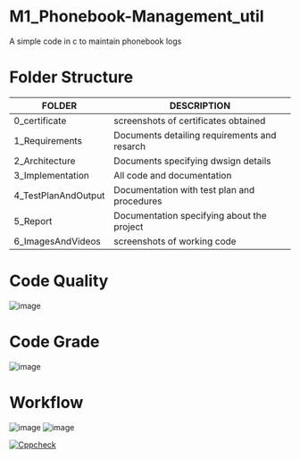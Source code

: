# M1_Phonebook-Management_util

A simple code in c to maintain phonebook logs

# **Folder Structure**

|**FOLDER**  | **DESCRIPTION**  | 
|------------------|---------------------|
 0_certificate | screenshots of certificates obtained
 1_Requirements  | Documents detailing requirements and resarch
 2_Architecture  | Documents specifying dwsign details
 3_Implementation | All code and documentation
 4_TestPlanAndOutput| Documentation with test plan and procedures
 5_Report  | Documentation specifying about the project
 6_ImagesAndVideos | screenshots of working code

# **Code Quality**
![image](https://user-images.githubusercontent.com/98834011/156553064-f678904d-36e5-41d6-8711-c425a13c4296.png)


# **Code Grade**

![image](https://user-images.githubusercontent.com/98834011/156553188-ddb8ee82-6480-4ca4-aaf1-655d64906213.png)

# **Workflow**

![image](https://user-images.githubusercontent.com/98834011/156559641-9ff2a01c-be17-4b5c-a199-ac810eafb8e5.png)
![image](https://user-images.githubusercontent.com/98834011/156566552-8c28ab2e-4d8d-41d3-a3c7-6895f34af0b2.png)

[![Cppcheck](https://github.com/Jayavarshini-G/M1_Phonebook-Management_util/actions/workflows/static_check.yml/badge.svg)](https://github.com/Jayavarshini-G/M1_Phonebook-Management_util/actions/workflows/static_check.yml)


